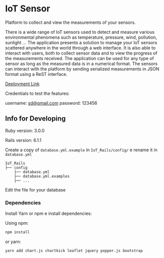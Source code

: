 # IoT Sensor

Platform to collect and view the measurements of your sensors.

There is a wide range of IoT sensors used to detect and measure various environmental phenomena such as temperature, pressure, wind, pollution, sunlight ...
The application presents a solution to manage your IoT sensors scattered anywhere in the world through a web interface.
It is also able to interact with users, both to collect sensor data and to view the progress of the measurements received.
The application can be used for any type of sensor as long as the measured data is in a numerical format.
The sensors can interact with the platform by sending serialized measurements in JSON format using a ReST interface.

[Deployment Link](https://rails-sensor-platform.herokuapp.com)

Credentials to test the features:

username: sd@gmail.com
password: 123456



## Info for Developing

Ruby version: 3.0.0

Rails version: 6.1.1

Create a copy of `database.yml.example` in 
`IoT_Rails/config/` e rename it in `database.yml`


    IoT_Rails
    ├── config                 
        ├── database.yml  
        ├── database.yml.examples   
        ├── ...       

Edit the file for your database          
        

### Dependencies

Install Yarn or npm e install dependencies:

Using npm:

```bash
npm install
```

or yarn:

```bash
yarn add chart.js chartkick leaflet jquery popper.js bootstrap
```



